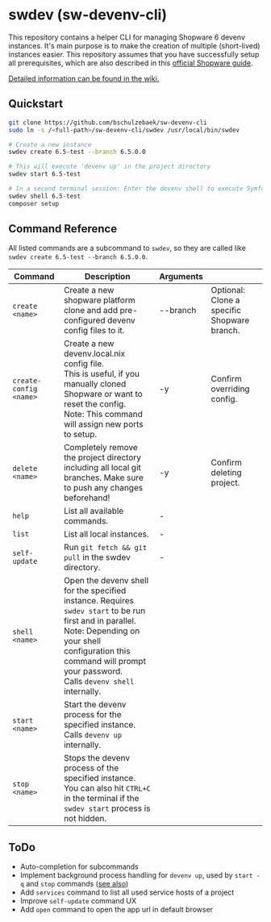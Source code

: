 # swdev (sw-devenv-cli)

This repository contains a helper CLI for managing Shopware 6 devenv instances. It's main purpose is to make the creation of multiple (short-lived) instances easier. This repository assumes that you have successfully setup all prerequisites, which are also described in this [official Shopware guide](https://developer.shopware.com/docs/guides/installation/devenv).

<u>[Detailed information can be found in the wiki.](https://github.com/bschulzebaek/sw-devenv-cli/wiki)</u>

## Quickstart

```bash
git clone https://github.com/bschulzebaek/sw-devenv-cli
sudo ln -s /<full-path>/sw-devenv-cli/swdev /usr/local/bin/swdev

# Create a new instance
swdev create 6.5-test --branch 6.5.0.0

# This will execute 'devenv up' in the project directory
swdev start 6.5-test

# In a second terminal session: Enter the devenv shell to execute Symfony commands like 'composer setup'
swdev shell 6.5-test
composer setup
```

## Command Reference

All listed commands are a subcommand to `swdev`, so they are called like `swdev create 6.5-test --branch 6.5.0.0`.

| Command | Description | Arguments | |
| ------- | --------- | ----------- |-- |
| `create <name>` | Create a new shopware platform clone and add pre-configured devenv config files to it. | --branch | Optional: Clone a specific Shopware branch. |
| `create-config <name>` | Create a new devenv.local.nix config file.<br>This is useful, if you manually cloned Shopware or want to reset the config.<br>Note: This command will assign new ports to setup. | -y | Confirm overriding config. |
| `delete <name>` | Completely remove the project directory including all local git branches. Make sure to push any changes beforehand! | -y | Confirm deleting project. |
| `help` | List all available commands. |-||
| `list` | List all local instances. |-||
| `self-update` | Run `git fetch && git pull` in the swdev directory. |-||
| `shell <name>` | Open the devenv shell for the specified instance. Requires `swdev start` to be run first and in parallel.<br>Note: Depending on your shell configuration this command will prompt your password.<br>Calls `devenv shell` internally. |||
| `start <name>` | Start the devenv process for the specified instance.<br>Calls `devenv up` internally. |||
| `stop <name>` | Stops the devenv process of the specified instance.<br>You can also  hit `CTRL+C` in the terminal if the `swdev start` process is not hidden. |||

## ToDo

* Auto-completion for subcommands
* Implement background process handling for `devenv up`, used by `start -q` and `stop` commands ([see also](https://github.com/cachix/devenv/pull/83))
* Add `services` command to list all used service hosts of a project
* Improve `self-update` command UX
* Add `open` command to open the app url in default browser
